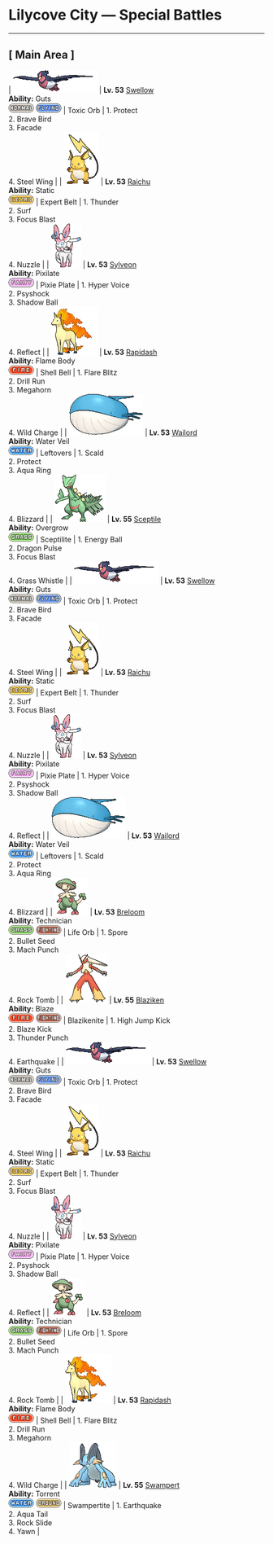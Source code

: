 # Lilycove City — Special Battles

---

## [ Main Area ]

| ![Swellow](../../assets/sprites/swellow/front.gif "Swellow: Swellow is very conscientious about the upkeep of its glossy wings. Once two Swellow are gathered, they diligently take care of cleaning each other’s wings.") | **Lv. 53** [Swellow](../../pokemon/swellow.md)<br>**Ability:** Guts<br>![normal](../../assets/types/normal.png) ![flying](../../assets/types/flying.png) | Toxic Orb | 1. Protect<br>2. Brave Bird<br>3. Facade<br>4. Steel Wing |
| ![Raichu](../../assets/sprites/raichu/front.gif "Raichu: This Pokémon exudes a weak electrical charge from all over its body that makes it take on a slight glow in darkness. Raichu plants its tail in the ground to discharge electricity.") | **Lv. 53** [Raichu](../../pokemon/raichu.md)<br>**Ability:** Static<br>![electric](../../assets/types/electric.png) | Expert Belt | 1. Thunder<br>2. Surf<br>3. Focus Blast<br>4. Nuzzle |
| ![Sylveon](../../assets/sprites/sylveon/front.gif "Sylveon: It wraps its ribbonlike feelers around the arm of its beloved Trainer and walks with him or her.") | **Lv. 53** [Sylveon](../../pokemon/sylveon.md)<br>**Ability:** Pixilate<br>![fairy](../../assets/types/fairy.png) | Pixie Plate | 1. Hyper Voice<br>2. Psyshock<br>3. Shadow Ball<br>4. Reflect |
| ![Rapidash](../../assets/sprites/rapidash/front.gif "Rapidash: Rapidash usually can be seen casually cantering in the fields and plains. However, when this Pokémon turns serious, its fiery manes flare and blaze as it gallops its way up to 150 mph.") | **Lv. 53** [Rapidash](../../pokemon/rapidash.md)<br>**Ability:** Flame Body<br>![fire](../../assets/types/fire.png) | Shell Bell | 1. Flare Blitz<br>2. Drill Run<br>3. Megahorn<br>4. Wild Charge |
| ![Wailord](../../assets/sprites/wailord/front.gif "Wailord: When chasing prey, Wailord herds them by leaping out of the water and making a humongous splash. It is breathtaking to see this Pokémon leaping out of the sea with others in its pod.") | **Lv. 53** [Wailord](../../pokemon/wailord.md)<br>**Ability:** Water Veil<br>![water](../../assets/types/water.png) | Leftovers | 1. Scald<br>2. Protect<br>3. Aqua Ring<br>4. Blizzard |
| ![Sceptile](../../assets/sprites/sceptile/front.gif "Sceptile: Sceptile has seeds growing on its back. They are said to be bursting with nutrients that revitalize trees. This Pokémon raises the trees in a forest with loving care.") | **Lv. 55** [Sceptile](../../pokemon/sceptile.md)<br>**Ability:** Overgrow<br>![grass](../../assets/types/grass.png) | Sceptilite | 1. Energy Ball<br>2. Dragon Pulse<br>3. Focus Blast<br>4. Grass Whistle |
| ![Swellow](../../assets/sprites/swellow/front.gif "Swellow: Swellow is very conscientious about the upkeep of its glossy wings. Once two Swellow are gathered, they diligently take care of cleaning each other’s wings.") | **Lv. 53** [Swellow](../../pokemon/swellow.md)<br>**Ability:** Guts<br>![normal](../../assets/types/normal.png) ![flying](../../assets/types/flying.png) | Toxic Orb | 1. Protect<br>2. Brave Bird<br>3. Facade<br>4. Steel Wing |
| ![Raichu](../../assets/sprites/raichu/front.gif "Raichu: This Pokémon exudes a weak electrical charge from all over its body that makes it take on a slight glow in darkness. Raichu plants its tail in the ground to discharge electricity.") | **Lv. 53** [Raichu](../../pokemon/raichu.md)<br>**Ability:** Static<br>![electric](../../assets/types/electric.png) | Expert Belt | 1. Thunder<br>2. Surf<br>3. Focus Blast<br>4. Nuzzle |
| ![Sylveon](../../assets/sprites/sylveon/front.gif "Sylveon: It wraps its ribbonlike feelers around the arm of its beloved Trainer and walks with him or her.") | **Lv. 53** [Sylveon](../../pokemon/sylveon.md)<br>**Ability:** Pixilate<br>![fairy](../../assets/types/fairy.png) | Pixie Plate | 1. Hyper Voice<br>2. Psyshock<br>3. Shadow Ball<br>4. Reflect |
| ![Wailord](../../assets/sprites/wailord/front.gif "Wailord: When chasing prey, Wailord herds them by leaping out of the water and making a humongous splash. It is breathtaking to see this Pokémon leaping out of the sea with others in its pod.") | **Lv. 53** [Wailord](../../pokemon/wailord.md)<br>**Ability:** Water Veil<br>![water](../../assets/types/water.png) | Leftovers | 1. Scald<br>2. Protect<br>3. Aqua Ring<br>4. Blizzard |
| ![Breloom](../../assets/sprites/breloom/front.gif "Breloom: The seeds ringing Breloom’s tail are made of hardened toxic spores. It is horrible to eat the seeds. Just taking a bite of this Pokémon’s seed will cause your stomach to rumble.") | **Lv. 53** [Breloom](../../pokemon/breloom.md)<br>**Ability:** Technician<br>![grass](../../assets/types/grass.png) ![fighting](../../assets/types/fighting.png) | Life Orb | 1. Spore<br>2. Bullet Seed<br>3. Mach Punch<br>4. Rock Tomb |
| ![Blaziken](../../assets/sprites/blaziken/front.gif "Blaziken: Blaziken has incredibly strong legs—it can easily clear a 30-story building in one leap. This Pokémon’s blazing punches leave its foes scorched and blackened.") | **Lv. 55** [Blaziken](../../pokemon/blaziken.md)<br>**Ability:** Blaze<br>![fire](../../assets/types/fire.png) ![fighting](../../assets/types/fighting.png) | Blazikenite | 1. High Jump Kick<br>2. Blaze Kick<br>3. Thunder Punch<br>4. Earthquake |
| ![Swellow](../../assets/sprites/swellow/front.gif "Swellow: Swellow is very conscientious about the upkeep of its glossy wings. Once two Swellow are gathered, they diligently take care of cleaning each other’s wings.") | **Lv. 53** [Swellow](../../pokemon/swellow.md)<br>**Ability:** Guts<br>![normal](../../assets/types/normal.png) ![flying](../../assets/types/flying.png) | Toxic Orb | 1. Protect<br>2. Brave Bird<br>3. Facade<br>4. Steel Wing |
| ![Raichu](../../assets/sprites/raichu/front.gif "Raichu: This Pokémon exudes a weak electrical charge from all over its body that makes it take on a slight glow in darkness. Raichu plants its tail in the ground to discharge electricity.") | **Lv. 53** [Raichu](../../pokemon/raichu.md)<br>**Ability:** Static<br>![electric](../../assets/types/electric.png) | Expert Belt | 1. Thunder<br>2. Surf<br>3. Focus Blast<br>4. Nuzzle |
| ![Sylveon](../../assets/sprites/sylveon/front.gif "Sylveon: It wraps its ribbonlike feelers around the arm of its beloved Trainer and walks with him or her.") | **Lv. 53** [Sylveon](../../pokemon/sylveon.md)<br>**Ability:** Pixilate<br>![fairy](../../assets/types/fairy.png) | Pixie Plate | 1. Hyper Voice<br>2. Psyshock<br>3. Shadow Ball<br>4. Reflect |
| ![Breloom](../../assets/sprites/breloom/front.gif "Breloom: The seeds ringing Breloom’s tail are made of hardened toxic spores. It is horrible to eat the seeds. Just taking a bite of this Pokémon’s seed will cause your stomach to rumble.") | **Lv. 53** [Breloom](../../pokemon/breloom.md)<br>**Ability:** Technician<br>![grass](../../assets/types/grass.png) ![fighting](../../assets/types/fighting.png) | Life Orb | 1. Spore<br>2. Bullet Seed<br>3. Mach Punch<br>4. Rock Tomb |
| ![Rapidash](../../assets/sprites/rapidash/front.gif "Rapidash: Rapidash usually can be seen casually cantering in the fields and plains. However, when this Pokémon turns serious, its fiery manes flare and blaze as it gallops its way up to 150 mph.") | **Lv. 53** [Rapidash](../../pokemon/rapidash.md)<br>**Ability:** Flame Body<br>![fire](../../assets/types/fire.png) | Shell Bell | 1. Flare Blitz<br>2. Drill Run<br>3. Megahorn<br>4. Wild Charge |
| ![Swampert](../../assets/sprites/swampert/front.gif "Swampert: Swampert predicts storms by sensing subtle differences in the sounds of waves and tidal winds with its fins. If a storm is approaching, it piles up boulders to protect itself.") | **Lv. 55** [Swampert](../../pokemon/swampert.md)<br>**Ability:** Torrent<br>![water](../../assets/types/water.png) ![ground](../../assets/types/ground.png) | Swampertite | 1. Earthquake<br>2. Aqua Tail<br>3. Rock Slide<br>4. Yawn |

